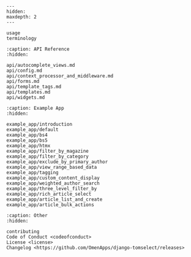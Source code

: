 ```{include} ../README.md
```

[license]: license
[contributor guide]: contributing
[command-line reference]: usage

```{toctree}
---
hidden:
maxdepth: 2
---

usage
terminology
```

```{toctree}
:caption: API Reference
:hidden:

api/autocomplete_views.md
api/config.md
api/context_processor_and_middleware.md
api/forms.md
api/template_tags.md
api/templates.md
api/widgets.md
```

```{toctree}
:caption: Example App
:hidden:

example_app/introduction
example_app/default
example_app/bs4
example_app/bs5
example_app/htmx
example_app/filter_by_magazine
example_app/filter_by_category
example_app/exclude_by_primary_author
example_app/view_range_based_data
example_app/tagging
example_app/custom_content_display
example_app/weighted_author_search
example_app/three_level_filter_by
example_app/rich_article_select
example_app/article_list_and_create
example_app/article_bulk_actions
```

```{toctree}
:caption: Other
:hidden:

contributing
Code of Conduct <codeofconduct>
License <license>
Changelog <https://github.com/OmenApps/django-tomselect/releases>
```
